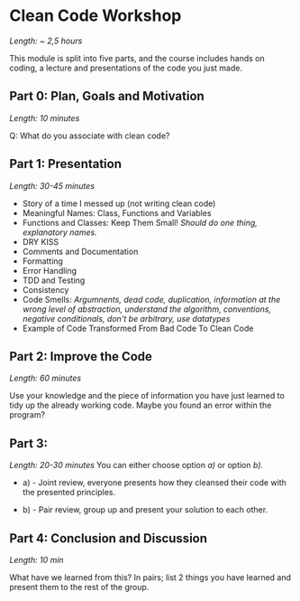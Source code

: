 # Clean Code Workshop
*Length: ~ 2,5 hours*

This module is split into five parts, and the course includes hands on coding, a lecture and presentations of the code you just made.

## Part 0: Plan, Goals and Motivation
*Length: 10 minutes*

Q: What do you associate with clean code?

## Part 1: Presentation
*Length: 30-45 minutes* 

- Story of a time I messed up (not writing clean code)
- Meaningful Names: Class, Functions and Variables
- Functions and Classes: Keep Them Small! *Should do one thing, explanatory names.*
- DRY KISS
- Comments and Documentation
- Formatting
- Error Handling
- TDD and Testing
- Consistency
- Code Smells: *Argumnents, dead code, duplication, information at the wrong level of abstraction, understand the algorithm, conventions, negative conditionals, don't be arbitrary, use datatypes*
- Example of Code Transformed From Bad Code To Clean Code

## Part 2: Improve the Code
*Length: 60 minutes* 

Use your knowledge and the piece of information you have just learned to tidy up the already working code. Maybe you found an error within the program?

## Part 3:
*Length: 20-30 minutes*
You can either choose option *a)* or option *b)*.

- a) -  Joint review, everyone presents how they cleansed their code with the presented principles.

- b) - Pair review, group up and present your solution to each other.

## Part 4: Conclusion and Discussion
*Length: 10 min*

What have we learned from this? In pairs; list 2 things you have learned and present them to the rest of the group.
